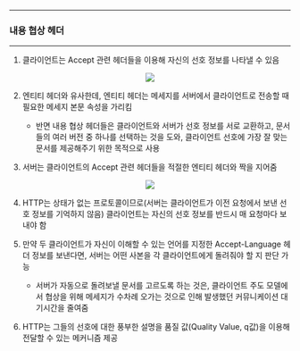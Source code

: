 -----
### 내용 협상 헤더
-----
1. 클라이언트는 Accept 관련 헤더들을 이용해 자신의 선호 정보를 나타낼 수 있음
<div align="center">
<img src="https://github.com/user-attachments/assets/3e790d4d-e6a7-41c1-b8bf-fdb471523449">
</div>

2. 엔티티 헤더와 유사한데, 엔티티 헤더는 메세지를 서버에서 클라이언트로 전송할 때 필요한 메세지 본문 속성을 가리킴
   - 반면 내용 협상 헤더들은 클라이언트와 서버가 선호 정보를 서로 교환하고, 문서들의 여러 버전 중 하나를 선택하는 것을 도와, 클라이언트 선호에 가장 잘 맞는 문서를 제공해주기 위한 목적으로 사용
  
3. 서버는 클라이언트의 Accept 관련 헤더들을 적절한 엔티티 헤더와 짝을 지어줌
<div align="center">
<img src="https://github.com/user-attachments/assets/fafb4d27-e8c7-43ab-9942-44e17d94c539">
</div>

4. HTTP는 상태가 없는 프로토콜이므로(서버는 클라이언트가 이전 요청에서 보낸 선호 정보를 기억하지 않음) 클라이언트는 자신의 선호 정보를 반드시 매 요청마다 보내야 함
5. 만약 두 클라이언트가 자신이 이해할 수 있는 언어를 지정한 Accept-Language 헤더 정보를 보낸다면, 서버는 어떤 사본을 각 클라이언트에게 돌려줘야 할 지 판단 가능
   - 서버가 자동으로 돌려보낼 문서를 고르도록 하는 것은, 클라이언트 주도 모델에서 협상을 위해 메세지가 수차례 오가는 것으로 인해 발생했던 커뮤니케이션 대기시간을 줄여줌

6. HTTP는 그들의 선호에 대한 풍부한 설명을 품질 값(Quality Value, q값)을 이용해 전달할 수 있는 메커니즘 제공
